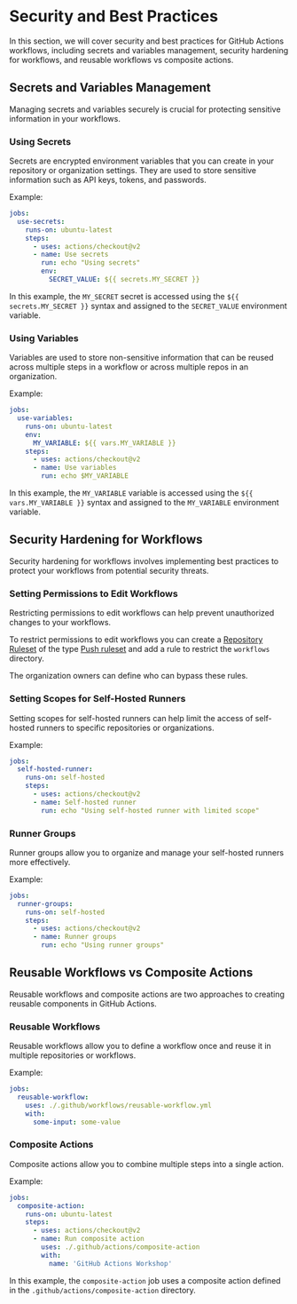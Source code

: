 # Security and Best Practices

In this section, we will cover security and best practices for GitHub Actions workflows, including secrets and variables management, security hardening for workflows, and reusable workflows vs composite actions.

## Secrets and Variables Management

Managing secrets and variables securely is crucial for protecting sensitive information in your workflows.

### Using Secrets

Secrets are encrypted environment variables that you can create in your repository or organization settings. They are used to store sensitive information such as API keys, tokens, and passwords.

Example:

```yaml
jobs:
  use-secrets:
    runs-on: ubuntu-latest
    steps:
      - uses: actions/checkout@v2
      - name: Use secrets
        run: echo "Using secrets"
        env:
          SECRET_VALUE: ${{ secrets.MY_SECRET }}
```

In this example, the `MY_SECRET` secret is accessed using the `${{ secrets.MY_SECRET }}` syntax and assigned to the `SECRET_VALUE` environment variable.

### Using Variables

Variables are used to store non-sensitive information that can be reused across multiple steps in a workflow or across multiple repos in an organization.

Example:

```yaml
jobs:
  use-variables:
    runs-on: ubuntu-latest
    env:
      MY_VARIABLE: ${{ vars.MY_VARIABLE }}
    steps:
      - uses: actions/checkout@v2
      - name: Use variables
        run: echo $MY_VARIABLE
```

In this example, the `MY_VARIABLE` variable is accessed using the `${{ vars.MY_VARIABLE }}` syntax and assigned to the `MY_VARIABLE` environment variable.

## Security Hardening for Workflows

Security hardening for workflows involves implementing best practices to protect your workflows from potential security threats.

### Setting Permissions to Edit Workflows

Restricting permissions to edit workflows can help prevent unauthorized changes to your workflows.

To restrict permissions to edit workflows you can create a [Repository Ruleset](https://docs.github.com/en/enterprise-cloud@latest/repositories/configuring-branches-and-merges-in-your-repository/managing-rulesets/about-rulesets) of the type [Push ruleset](https://docs.github.com/en/enterprise-cloud@latest/repositories/configuring-branches-and-merges-in-your-repository/managing-rulesets/about-rulesets#push-rulesets) and add a rule to restrict the `workflows` directory.

The organization owners can define who can bypass these rules.

### Setting Scopes for Self-Hosted Runners

Setting scopes for self-hosted runners can help limit the access of self-hosted runners to specific repositories or organizations.

Example:

```yaml
jobs:
  self-hosted-runner:
    runs-on: self-hosted
    steps:
      - uses: actions/checkout@v2
      - name: Self-hosted runner
        run: echo "Using self-hosted runner with limited scope"
```

### Runner Groups

Runner groups allow you to organize and manage your self-hosted runners more effectively.

Example:

```yaml
jobs:
  runner-groups:
    runs-on: self-hosted
    steps:
      - uses: actions/checkout@v2
      - name: Runner groups
        run: echo "Using runner groups"
```

## Reusable Workflows vs Composite Actions

Reusable workflows and composite actions are two approaches to creating reusable components in GitHub Actions.

### Reusable Workflows

Reusable workflows allow you to define a workflow once and reuse it in multiple repositories or workflows.

Example:

```yaml
jobs:
  reusable-workflow:
    uses: ./.github/workflows/reusable-workflow.yml
    with:
      some-input: some-value
```

### Composite Actions

Composite actions allow you to combine multiple steps into a single action.

Example:

```yaml
jobs:
  composite-action:
    runs-on: ubuntu-latest
    steps:
      - uses: actions/checkout@v2
      - name: Run composite action
        uses: ./.github/actions/composite-action
        with:
          name: 'GitHub Actions Workshop'
```

In this example, the `composite-action` job uses a composite action defined in the `.github/actions/composite-action` directory.

